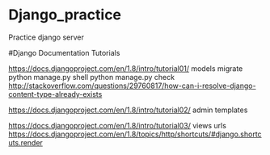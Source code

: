 # Django_practice
Practice django server

#Django Documentation Tutorials

https://docs.djangoproject.com/en/1.8/intro/tutorial01/
models
migrate
python manage.py shell
python manage.py check
http://stackoverflow.com/questions/29760817/how-can-i-resolve-django-content-type-already-exists

https://docs.djangoproject.com/en/1.8/intro/tutorial02/
admin
templates

https://docs.djangoproject.com/en/1.8/intro/tutorial03/
views
urls
https://docs.djangoproject.com/en/1.8/topics/http/shortcuts/#django.shortcuts.render